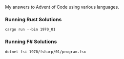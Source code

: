 My answers to Advent of Code using various languages.

### Running Rust Solutions

`cargo run --bin 1970_01`

### Running F# Solutions

`dotnet fsi 1970/fsharp/01/program.fsx`
